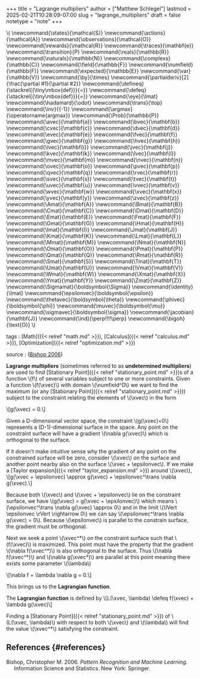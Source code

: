 +++
title = "Lagrange multipliers"
author = ["Matthew Schlegel"]
lastmod = 2025-02-21T10:28:09-07:00
slug = "lagrange_multipliers"
draft = false
notetype = "note"
+++

\\( \newcommand{\states}{\mathcal{S}}
\newcommand{\actions}{\mathcal{A}}
\newcommand{\observations}{\mathcal{O}}
\newcommand{\rewards}{\mathcal{R}}
\newcommand{\traces}{\mathbf{e}}
\newcommand{\transition}{P}
\newcommand{\reals}{\mathbb{R}}
\newcommand{\naturals}{\mathbb{N}}
\newcommand{\complexs}{\mathbb{C}}
\newcommand{\field}{\mathbb{F}}
\newcommand{\numfield}{\mathbb{F}}
\newcommand{\expected}{\mathbb{E}}
\newcommand{\var}{\mathbb{V}}
\newcommand{\by}{\times}
\newcommand{\partialderiv}[2]{\frac{\partial #1}{\partial #2}}
\newcommand{\defineq}{\stackrel{{\tiny\mbox{def}}}{=}}
\newcommand{\defeq}{\stackrel{{\tiny\mbox{def}}}{=}}
\newcommand{\eye}{\Imat}
\newcommand{\hadamard}{\odot}
\newcommand{\trans}{\top}
\newcommand{\inv}{{-1}}
\newcommand{\argmax}{\operatorname{argmax}}
\newcommand{\Prob}{\mathbb{P}}
\newcommand{\avec}{\mathbf{a}}
\newcommand{\bvec}{\mathbf{b}}
\newcommand{\cvec}{\mathbf{c}}
\newcommand{\dvec}{\mathbf{d}}
\newcommand{\evec}{\mathbf{e}}
\newcommand{\fvec}{\mathbf{f}}
\newcommand{\gvec}{\mathbf{g}}
\newcommand{\hvec}{\mathbf{h}}
\newcommand{\ivec}{\mathbf{i}}
\newcommand{\jvec}{\mathbf{j}}
\newcommand{\kvec}{\mathbf{k}}
\newcommand{\lvec}{\mathbf{l}}
\newcommand{\mvec}{\mathbf{m}}
\newcommand{\nvec}{\mathbf{n}}
\newcommand{\ovec}{\mathbf{o}}
\newcommand{\pvec}{\mathbf{p}}
\newcommand{\qvec}{\mathbf{q}}
\newcommand{\rvec}{\mathbf{r}}
\newcommand{\svec}{\mathbf{s}}
\newcommand{\tvec}{\mathbf{t}}
\newcommand{\uvec}{\mathbf{u}}
\newcommand{\vvec}{\mathbf{v}}
\newcommand{\wvec}{\mathbf{w}}
\newcommand{\xvec}{\mathbf{x}}
\newcommand{\yvec}{\mathbf{y}}
\newcommand{\zvec}{\mathbf{z}}
\newcommand{\Amat}{\mathbf{A}}
\newcommand{\Bmat}{\mathbf{B}}
\newcommand{\Cmat}{\mathbf{C}}
\newcommand{\Dmat}{\mathbf{D}}
\newcommand{\Emat}{\mathbf{E}}
\newcommand{\Fmat}{\mathbf{F}}
\newcommand{\Gmat}{\mathbf{G}}
\newcommand{\Hmat}{\mathbf{H}}
\newcommand{\Imat}{\mathbf{I}}
\newcommand{\Jmat}{\mathbf{J}}
\newcommand{\Kmat}{\mathbf{K}}
\newcommand{\Lmat}{\mathbf{L}}
\newcommand{\Mmat}{\mathbf{M}}
\newcommand{\Nmat}{\mathbf{N}}
\newcommand{\Omat}{\mathbf{O}}
\newcommand{\Pmat}{\mathbf{P}}
\newcommand{\Qmat}{\mathbf{Q}}
\newcommand{\Rmat}{\mathbf{R}}
\newcommand{\Smat}{\mathbf{S}}
\newcommand{\Tmat}{\mathbf{T}}
\newcommand{\Umat}{\mathbf{U}}
\newcommand{\Vmat}{\mathbf{V}}
\newcommand{\Wmat}{\mathbf{W}}
\newcommand{\Xmat}{\mathbf{X}}
\newcommand{\Ymat}{\mathbf{Y}}
\newcommand{\Zmat}{\mathbf{Z}}
\newcommand{\Sigmamat}{\boldsymbol{\Sigma}}
\newcommand{\identity}{\Imat}
\newcommand{\epsilonvec}{\boldsymbol{\epsilon}}
\newcommand{\thetavec}{\boldsymbol{\theta}}
\newcommand{\phivec}{\boldsymbol{\phi}}
\newcommand{\muvec}{\boldsymbol{\mu}}
\newcommand{\sigmavec}{\boldsymbol{\sigma}}
\newcommand{\jacobian}{\mathbf{J}}
\newcommand{\ind}{\perp\!\!\!\!\perp}
\newcommand{\bigoh}{\text{O}}
\\)

tags
: [Math]({{< relref "math.md" >}}), [Calculus]({{< relref "calculus.md" >}}), [Optimization]({{< relref "optimization.md" >}})

source
: (<a href="#citeproc_bib_item_1">Bishop 2006</a>)

**Lagrange multipliers** (sometimes referred to as **undetermined multipliers**) are used to find [Stationary Point]({{< relref "stationary_point.md" >}})s of a function \\(f\\) of several variables subject to one or more constraints. Given a function \\(f(\xvec)\\) with domain \\(\numfield^D\\) we want to find the maximum (or any [Stationary Point]({{< relref "stationary_point.md" >}})) subject to the constraint relating the elements of \\(\xvec\\) in the form

\\[g(\xvec) = 0.\\]

Given a D-dimensional vector space, the constraint \\(g(\xvec)=0\\) represents a (D-1)-dimensional surface in the space. Any point on the constraint surface will have a gradient \\(\nabla g(\xvec)\\) which is orthogonal to the surface.

<aside>

If it doesn't make intuitive sense why the gradient of any point on the constrained surface will be zero, consider \\(\xvec\\) on the surface and another point nearby also on the surface \\(\xvec + \epsilonvec\\). If we make a [Taylor expansion]({{< relref "taylor_expansion.md" >}}) around \\(\xvec\\),
\\[g(\xvec + \epsilonvec) \approx g(\xvec) + \epsilonvec^\trans \nabla g(\xvec).\\]

Because both \\(\xvec\\) and \\(\xvec + \epsilonvec\\) lie on the constraint surface, we have \\(g(\xvec) = g(\xvec + \epsilonvec)\\) which means \\(\epsilonvec^\trans \nabla g(\xvec) \approx 0\\) and in the limit \\(\lVert \epsilonvec \rVert \rightarrow 0\\) we can say \\(\epsilonvec^\trans \nabla g(\xvec) = 0\\). Because \\(\epsilonvec\\) is parallel to the constrain surface, the gradient must be orthogonal.

</aside>

Next we seek a point \\(\xvec^\*\\) on the constraint surface such that \\(f(\xvec)\\) is maximized. This point must have the property that the gradient \\(\nabla f(\xvec^\*)\\) is also orthogonal to the surface. Thus \\(\nabla f(\xvec^\*)\\) and \\(\nabla g(\xvec\*)\\) are parallel at this point meaning there exists some parameter \\(\lambda\\)

\\[\nabla f + \lambda \nabla g = 0.\\]

This brings us to the **Lagrangian function**.

<div title="Lagrangian Function" class="definition">

The **Lagrangian function** is defined by
\\[L(\xvec, \lambda) \defeq f(\xvec) + \lambda g(\xvec)\\]

</div>

Finding a [Stationary Point]({{< relref "stationary_point.md" >}}) of \\(L(\xvec, \lambda)\\) with respect to both \\(\xvec\\) and \\(\lambda\\) will find the value \\(\xvec^\*\\) satisfying the constraint.


## References {#references}



<style>.csl-entry{text-indent: -1.5em; margin-left: 1.5em;}</style><div class="csl-bib-body">
  <div class="csl-entry"><a id="citeproc_bib_item_1"></a>Bishop, Christopher M. 2006. <i>Pattern Recognition and Machine Learning</i>. Information Science and Statistics. New York: Springer.</div>
</div>
